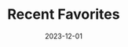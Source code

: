 ---
title: "Recent Favorites"
slug: "recent-favorites"
cover: "/images/2023/komako-15.jpg"
summary: "A collection of our most beloved recent captures showcasing Komako's personality and charm."
lang: "en"
date: "2023-12-01"
---